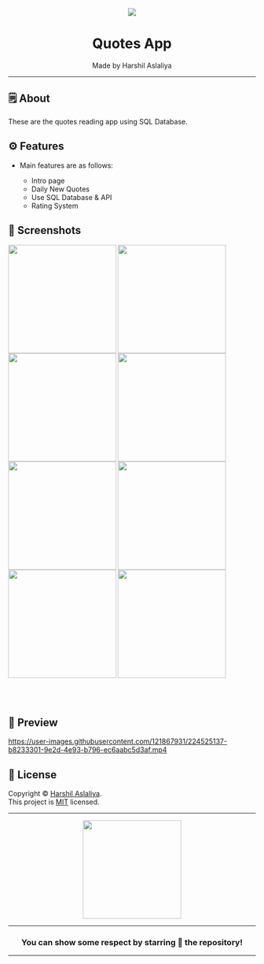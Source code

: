 <div align="center">

<img src="https://user-images.githubusercontent.com/121867931/232985185-92947999-50c8-471d-a44b-a04a7859dc7c.png">

# **Quotes App**
Made by Harshil Aslaliya

---

</div>



## 🗒 About

These are the quotes reading app using SQL Database.

## ⚙️ Features

- Main features are as follows:

    - Intro page
    - Daily New Quotes
    - Use SQL Database & API
    - Rating System
    
## 📲 Screenshots

<img align="left" src="https://user-images.githubusercontent.com/121867931/224524820-983f64d8-c74c-4df5-9a1f-e1733b308c9a.jpg" width="220px">
<img align="left" src="https://user-images.githubusercontent.com/121867931/224524823-3ce1a11d-bf79-4a1a-b935-3209dcae9d52.jpg" width="220px">
<img align="left" src="https://user-images.githubusercontent.com/121867931/224524828-eb56b64a-6ff0-48af-8222-c2c8cdbb2248.jpg" width="220px">
<img align="left" src="https://user-images.githubusercontent.com/121867931/224524848-765bb86f-846c-47fa-8816-a3aed92daae2.jpg" width="220px">
<img align="left" src="https://user-images.githubusercontent.com/121867931/224524855-0eca3097-a8f0-4f71-9969-82c6be8c4b17.jpg" width="220px">
<img align="left" src="https://user-images.githubusercontent.com/121867931/224524858-66509848-4efe-4995-b0a2-4dc1a812b747.jpg" width="220px">
<img align="left" src="https://user-images.githubusercontent.com/121867931/224524863-6dab3833-3d5b-4652-9cb3-baabab52e0d1.jpg" width="220px">
<img src="https://user-images.githubusercontent.com/121867931/224524865-5ee0f9d6-d828-4eda-b857-c902d228416f.jpg" width="220px">


<br><br>

## 📲 Preview

https://user-images.githubusercontent.com/121867931/224525137-b8233301-9e2d-4e93-b796-ec6aabc5d3af.mp4

## 📝 License

Copyright © [Harshil Aslaliya](https://github.com/HarshilAslaliya). <br>
This project is [MIT](License.md) licensed.

---
<div align="center">

<img src="https://user-images.githubusercontent.com/121867931/232986915-94f5f7a1-8bbb-4f43-b224-a4e21b76f65e.png" width="200px" height="200px">
  
---
### You can show some respect by starring 🌟 the repository!
---

</div>
